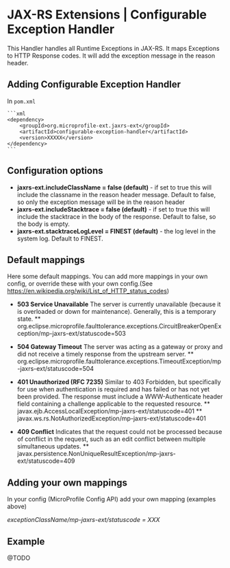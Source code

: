 # JAX-RS Extensions | Configurable Exception Handler

This Handler handles all Runtime Exceptions in JAX-RS. It maps Exceptions to HTTP Response codes. It will add the exception message in the reason header.

## Adding Configurable Exception Handler

In ```pom.xml```
    
    ```xml
    <dependency>
        <groupId>org.microprofile-ext.jaxrs-ext</groupId>
        <artifactId>configurable-exception-handler</artifactId>
        <version>XXXXX</version>
    </dependency>
    ```

## Configuration options

* **jaxrs-ext.includeClassName = false (default)** - if set to true this will include the classname in the reason header message. Default to false, so only the exception message will be in the reason header
* **jaxrs-ext.includeStacktrace = false (default)** - if set to true this will include the stacktrace in the body of the response. Default to false, so the body is empty.
* **jaxrs-ext.stacktraceLogLevel = FINEST (default)** - the log level in the system log. Default to FINEST.

## Default mappings

Here some default mappings. You can add more mappings in your own config, or override these with your own config.(See https://en.wikipedia.org/wiki/List_of_HTTP_status_codes)

* **503 Service Unavailable** The server is currently unavailable (because it is overloaded or down for maintenance). Generally, this is a temporary state.
** org.eclipse.microprofile.faulttolerance.exceptions.CircuitBreakerOpenException/mp-jaxrs-ext/statuscode=503

* **504 Gateway Timeout** The server was acting as a gateway or proxy and did not receive a timely response from the upstream server.
** org.eclipse.microprofile.faulttolerance.exceptions.TimeoutException/mp-jaxrs-ext/statuscode=504

* **401 Unauthorized (RFC 7235)** Similar to 403 Forbidden, but specifically for use when authentication is required and has failed or has not yet been provided. The response must include a WWW-Authenticate header field containing a challenge applicable to the requested resource.
** javax.ejb.AccessLocalException/mp-jaxrs-ext/statuscode=401
** javax.ws.rs.NotAuthorizedException/mp-jaxrs-ext/statuscode=401

* **409 Conflict** Indicates that the request could not be processed because of conflict in the request, such as an edit conflict between multiple simultaneous updates.
** javax.persistence.NonUniqueResultException/mp-jaxrs-ext/statuscode=409

## Adding your own mappings

In your config (MicroProfile Config API) add your own mapping (examples above)

*exceptionClassName/mp-jaxrs-ext/statuscode = XXX*

## Example
@TODO